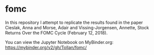 # fomc

In this repository I attempt to replicate the results found in the paper Cieslak, Anna and Morse, Adair and Vissing-Jorgensen, Annette, Stock Returns Over the FOMC Cycle (February 12, 2018). 

You can view the Jupyter Notebook on MyBinder.org: https://mybinder.org/v2/gh/Tollan/fomc/
